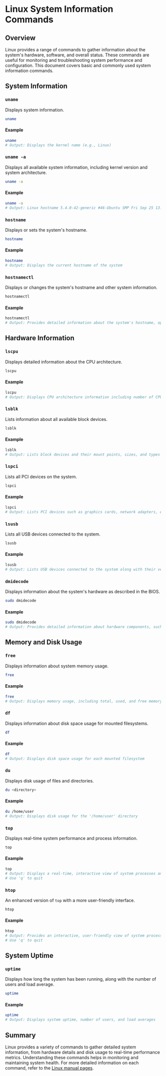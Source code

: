 # Linux System Information Commands

## Overview

Linux provides a range of commands to gather information about the system's hardware, software, and overall status. These commands are useful for monitoring and troubleshooting system performance and configuration. This document covers basic and commonly used system information commands.

## System Information

### `uname`

Displays system information.

```sh
uname
```

#### Example

```sh
uname
# Output: Displays the kernel name (e.g., Linux)
```

### `uname -a`

Displays all available system information, including kernel version and system architecture.

```sh
uname -a
```

#### Example

```sh
uname -a
# Output: Linux hostname 5.4.0-42-generic #46-Ubuntu SMP Fri Sep 25 13:00:00 UTC 2020 x86_64 x86_64 x86_64 GNU/Linux
```

### `hostname`

Displays or sets the system's hostname.

```sh
hostname
```

#### Example

```sh
hostname
# Output: Displays the current hostname of the system
```

### `hostnamectl`

Displays or changes the system's hostname and other system information.

```sh
hostnamectl
```

#### Example

```sh
hostnamectl
# Output: Provides detailed information about the system's hostname, operating system, and hardware
```

## Hardware Information

### `lscpu`

Displays detailed information about the CPU architecture.

```sh
lscpu
```

#### Example

```sh
lscpu
# Output: Displays CPU architecture information including number of CPUs, model name, and more
```

### `lsblk`

Lists information about all available block devices.

```sh
lsblk
```

#### Example

```sh
lsblk
# Output: Lists block devices and their mount points, sizes, and types
```

### `lspci`

Lists all PCI devices on the system.

```sh
lspci
```

#### Example

```sh
lspci
# Output: Lists PCI devices such as graphics cards, network adapters, etc.
```

### `lsusb`

Lists all USB devices connected to the system.

```sh
lsusb
```

#### Example

```sh
lsusb
# Output: Lists USB devices connected to the system along with their vendor and product IDs
```

### `dmidecode`

Displays information about the system's hardware as described in the BIOS.

```sh
sudo dmidecode
```

#### Example

```sh
sudo dmidecode
# Output: Provides detailed information about hardware components, such as memory, CPU, and motherboard
```

## Memory and Disk Usage

### `free`

Displays information about system memory usage.

```sh
free
```

#### Example

```sh
free
# Output: Displays memory usage, including total, used, and free memory
```

### `df`

Displays information about disk space usage for mounted filesystems.

```sh
df
```

#### Example

```sh
df
# Output: Displays disk space usage for each mounted filesystem
```

### `du`

Displays disk usage of files and directories.

```sh
du <directory>
```

#### Example

```sh
du /home/user
# Output: Displays disk usage for the '/home/user' directory
```

### `top`

Displays real-time system performance and process information.

```sh
top
```

#### Example

```sh
top
# Output: Displays a real-time, interactive view of system processes and resource usage
# Use 'q' to quit
```

### `htop`

An enhanced version of `top` with a more user-friendly interface.

```sh
htop
```

#### Example

```sh
htop
# Output: Provides an interactive, user-friendly view of system processes and resource usage
# Use 'q' to quit
```

## System Uptime

### `uptime`

Displays how long the system has been running, along with the number of users and load average.

```sh
uptime
```

#### Example

```sh
uptime
# Output: Displays system uptime, number of users, and load averages
```

## Summary

Linux provides a variety of commands to gather detailed system information, from hardware details and disk usage to real-time performance metrics. Understanding these commands helps in monitoring and maintaining system health. For more detailed information on each command, refer to the [Linux manual pages](https://man7.org/linux/man-pages/).